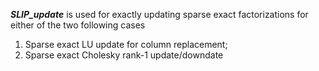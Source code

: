 *********SLIP_update*********
is used for exactly updating sparse exact factorizations for either of the two following cases
1. Sparse exact LU update for column replacement;
2. Sparse exact Cholesky rank-1 update/downdate

